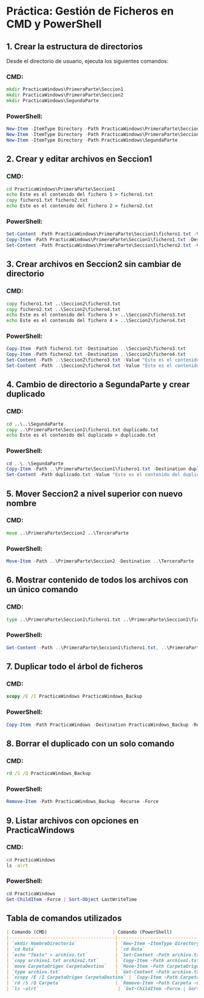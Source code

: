 # Práctica: Gestión de Ficheros en CMD y PowerShell

## 1. Crear la estructura de directorios

Desde el directorio de usuario, ejecuta los siguientes comandos:

### **CMD:**
```cmd
mkdir PracticaWindows\PrimeraParte\Seccion1
mkdir PracticaWindows\PrimeraParte\Seccion2
mkdir PracticaWindows\SegundaParte
```

### **PowerShell:**
```powershell
New-Item -ItemType Directory -Path PracticaWindows\PrimeraParte\Seccion1
New-Item -ItemType Directory -Path PracticaWindows\PrimeraParte\Seccion2
New-Item -ItemType Directory -Path PracticaWindows\SegundaParte
```

## 2. Crear y editar archivos en Seccion1

### **CMD:**
```cmd
cd PracticaWindows\PrimeraParte\Seccion1
echo Este es el contenido del fichero 1 > fichero1.txt
copy fichero1.txt fichero2.txt
echo Este es el contenido del fichero 2 > fichero2.txt
```

### **PowerShell:**
```powershell
Set-Content -Path PracticaWindows\PrimeraParte\Seccion1\fichero1.txt -Value "Este es el contenido del fichero 1"
Copy-Item -Path PracticaWindows\PrimeraParte\Seccion1\fichero1.txt -Destination PracticaWindows\PrimeraParte\Seccion1\fichero2.txt
Set-Content -Path PracticaWindows\PrimeraParte\Seccion1\fichero2.txt -Value "Este es el contenido del fichero 2"
```

## 3. Crear archivos en Seccion2 sin cambiar de directorio

### **CMD:**
```cmd
copy fichero1.txt ..\Seccion2\fichero3.txt
copy fichero2.txt ..\Seccion2\fichero4.txt
echo Este es el contenido del fichero 3 > ..\Seccion2\fichero3.txt
echo Este es el contenido del fichero 4 > ..\Seccion2\fichero4.txt
```

### **PowerShell:**
```powershell
Copy-Item -Path fichero1.txt -Destination ..\Seccion2\fichero3.txt
Copy-Item -Path fichero2.txt -Destination ..\Seccion2\fichero4.txt
Set-Content -Path ..\Seccion2\fichero3.txt -Value "Este es el contenido del fichero 3"
Set-Content -Path ..\Seccion2\fichero4.txt -Value "Este es el contenido del fichero 4"
```

## 4. Cambio de directorio a SegundaParte y crear duplicado

### **CMD:**
```cmd
cd ..\..\SegundaParte
copy ..\PrimeraParte\Seccion1\fichero1.txt duplicado.txt
echo Este es el contenido del duplicado > duplicado.txt
```

### **PowerShell:**
```powershell
cd ..\..\SegundaParte
Copy-Item -Path ..\PrimeraParte\Seccion1\fichero1.txt -Destination duplicado.txt
Set-Content -Path duplicado.txt -Value "Este es el contenido del duplicado"
```

## 5. Mover Seccion2 a nivel superior con nuevo nombre

### **CMD:**
```cmd
move ..\PrimeraParte\Seccion2 ..\TerceraParte
```

### **PowerShell:**
```powershell
Move-Item -Path ..\PrimeraParte\Seccion2 -Destination ..\TerceraParte
```

## 6. Mostrar contenido de todos los archivos con un único comando

### **CMD:**
```cmd
type ..\PrimeraParte\Seccion1\fichero1.txt ..\PrimeraParte\Seccion1\fichero2.txt ..\TerceraParte\fichero3.txt ..\TerceraParte\fichero4.txt duplicado.txt
```

### **PowerShell:**
```powershell
Get-Content -Path ..\PrimeraParte\Seccion1\fichero1.txt, ..\PrimeraParte\Seccion1\fichero2.txt, ..\TerceraParte\fichero3.txt, ..\TerceraParte\fichero4.txt, duplicado.txt
```

## 7. Duplicar todo el árbol de ficheros

### **CMD:**
```cmd
xcopy /E /I PracticaWindows PracticaWindows_Backup
```

### **PowerShell:**
```powershell
Copy-Item -Path PracticaWindows -Destination PracticaWindows_Backup -Recurse
```

## 8. Borrar el duplicado con un solo comando

### **CMD:**
```cmd
rd /S /Q PracticaWindows_Backup
```

### **PowerShell:**
```powershell
Remove-Item -Path PracticaWindows_Backup -Recurse -Force
```

## 9. Listar archivos con opciones en PracticaWindows

### **CMD:**
```cmd
cd PracticaWindows
ls -alrt
```

### **PowerShell:**
```powershell
cd PracticaWindows
Get-ChildItem -Force | Sort-Object LastWriteTime
```

## Tabla de comandos utilizados

```markdown
| Comando (CMD)                        | Comando (PowerShell)                         | Descripción |
|---------------------------------------|---------------------------------------------|-------------|
| `mkdir NombreDirectorio`              | `New-Item -ItemType Directory -Path NombreDirectorio` | Crea un nuevo directorio. |
| `cd Ruta`                             | `cd Ruta`                                  | Cambia al directorio especificado. |
| `echo "Texto" > archivo.txt`          | `Set-Content -Path archivo.txt -Value "Texto"` | Escribe texto en un archivo. |
| `copy archivo1.txt archivo2.txt`      | `Copy-Item -Path archivo1.txt -Destination archivo2.txt` | Copia un archivo en la misma ubicación o en otra. |
| `move CarpetaOrigen CarpetaDestino`   | `Move-Item -Path CarpetaOrigen -Destination CarpetaDestino` | Mueve una carpeta a otra ubicación. |
| `type archivo.txt`                    | `Get-Content -Path archivo.txt`            | Muestra el contenido de un archivo. |
| `xcopy /E /I CarpetaOrigen CarpetaDestino` | `Copy-Item -Path CarpetaOrigen -Destination CarpetaDestino -Recurse` | Copia toda una estructura de directorios. |
| `rd /S /Q Carpeta`                    | `Remove-Item -Path Carpeta -Recurse -Force` | Borra una carpeta y su contenido. |
| `ls -alrt`                             | `Get-ChildItem -Force | Sort-Object LastWriteTime` | Lista los archivos con detalles ordenados por fecha. |
```

